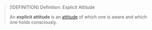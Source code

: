 >[!DEFINITION] Definition: Explicit Attitude
>
>An **explicit attitude** is an [attitude](Attitude.md) of which one is aware and which one holds consciously.
>